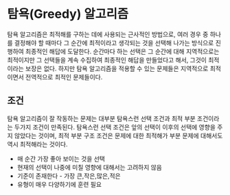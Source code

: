 # 탐욕(Greedy) 알고리즘

탐욕 알고리즘은 최적해를 구하는 데에 사용되는 근사적인 방법으로, 여러 경우 중 하나를
결정해야 할 때마다 그 순간에 최적이라고  생각되는 것을 선택해 나가는 방식으로 진행하여
최종적인 해답에 도달한다. 순간마다 하는 선택은 그 순간에 대해 지역적으로는 최적이지만
그 선택들을 계속 수집하여 최종적인 해답을 만들었다고 해서, 그것이 최적이라는 보장은 없다. 
하지만 탐욕 알고리즘을 적용할 수 있는 문제들은 지역적으로 최적이면서 전역적으로 최적인 
문제들이다.

## 조건

탐욕 알고리즘이 잘 작동하는 문제는 대부분 탐욕스런 선택 조건과 최적 부분 조건이라는
두가지 조건이 만족된다. 탐욕스런 선택 조건은 앞의 선택이 이후의 선택에 영향을 주지
않았다는 것이며, 최적 부분 구조 조건은 문제에 대한 최적해가 부분 문제에 대해서도
역시 최적해라는 것이다.



* 매 순간 가장 좋아 보이는 것을 선택
* 현재의 선택이 나중에 미칠 영향에 대해서는 고려하지 않음
* 기준이 존재한다 - 가장 큰,작은,많은,적은
* 유형이 매우 다양하기에 훈련 필요